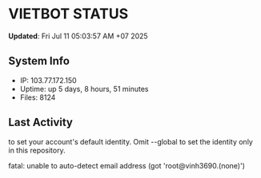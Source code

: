 # VIETBOT STATUS
**Updated**: Fri Jul 11 05:03:57 AM +07 2025

## System Info
- IP: 103.77.172.150
- Uptime: up 5 days, 8 hours, 51 minutes
- Files: 8124

## Last Activity

to set your account's default identity.
Omit --global to set the identity only in this repository.

fatal: unable to auto-detect email address (got 'root@vinh3690.(none)')
